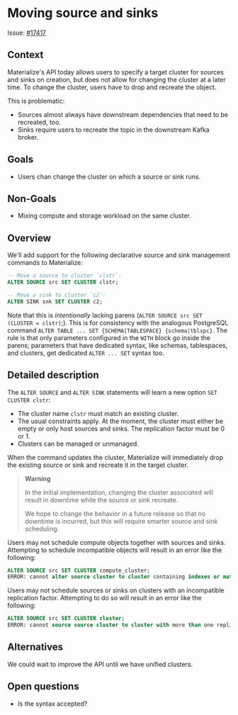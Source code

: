 # Moving source and sinks

Issue: [#17417](https://github.com/MaterializeInc/materialize/issues/17417)

## Context

Materialize's API today allows users to specify a target cluster for sources
and sinks on creation, but does not allow for changing the cluster at a later
time. To change the cluster, users have to drop and recreate the object.

This is problematic:
* Sources almost always have downstream dependencies that need to be recreated,
  too.
* Sinks require users to recreate the topic in the downstream Kafka broker.

## Goals

* Users chan change the cluster on which a source or sink runs.

## Non-Goals

* Mixing compute and storage workload on the same cluster.

## Overview

We'll add support for the following declarative source and sink management
commands to Materialize:

```sql
-- Move a source to cluster `clstr`:
ALTER SOURCE src SET CLUSTER clstr;

-- Move a sink to cluster `c2`:
ALTER SINK snk SET CLUSTER c2;
```

Note that this is _intentionally_ lacking parens
(`ALTER SOURCE src SET (CLUSTER = clstr)`;).
This is for consistency with the analogous PostgreSQL command
`ALTER TABLE ... SET {SCHEMA|TABLESPACE} {schema|tblspc}`.
The rule is that only parameters configured in the `WITH` block go inside the
parens; parameters that have dedicated syntax, like schemas, tablespaces, and
clusters, get dedicated `ALTER ... SET` syntax too.

## Detailed description

The `ALTER SOURCE` and `ALTER SINK` statements will learn a new option `SET CLUSTER clstr`:
* The cluster name `clstr` must match an existing cluster.
* The usual constraints apply. At the moment, the cluster must either be empty
  or only host sources and sinks. The replication factor must be 0 or 1.
* Clusters can be managed or unmanaged.

When the command updates the cluster, Materialize will immediately drop the
existing source or sink and recreate it in the target cluster.

> **Warning**
> 
> In the initial implementation, changing the cluster associated will result in
> downtime while the source or sink recreate.
> 
> We hope to change the behavior in a future release so that no downtime is
> incurred, but this will require smarter source and sink scheduling.

Users may not schedule compute objects together with sources and sinks.
Attempting to schedule incompatible objects will result in an error like the
following:

```sql
ALTER SOURCE src SET CLUSTER compute_cluster;
ERROR: cannot alter source cluster to cluster containing indexes or materialized views
```

Users may not schedule sources or sinks on clusters with an incompatible
replication factor. Attempting to do so will result in an error like the
following:

```sql
ALTER SOURCE src SET CLUSTER cluster;
ERROR: cannot source source cluster to cluster with more than one replica 
```

## Alternatives

We could wait to improve the API until we have unified clusters.

## Open questions

* Is the syntax accepted?
